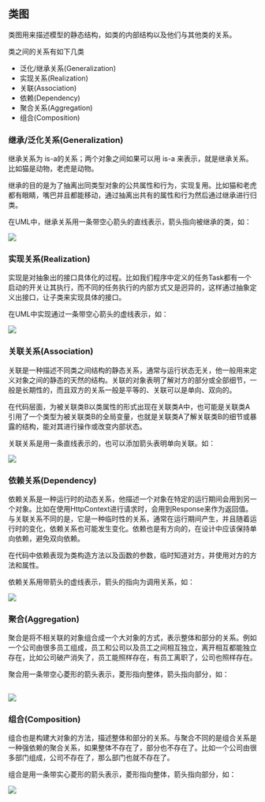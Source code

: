 ## 类图

类图用来描述模型的静态结构，如类的内部结构以及他们与其他类的关系。

类之间的关系有如下几类

* 泛化/继承关系\(Generalization\)
* 实现关系\(Realization\)
* 关联\(Association\)
* 依赖\(Dependency\)
* 聚合关系\(Aggregation\)
* 组合\(Composition\)

### 继承/泛化关系\(Generalization\)

继承关系为 is-a的关系；两个对象之间如果可以用 is-a 来表示，就是继承关系。比如猫是动物，老虎是动物。

继承的目的是为了抽离出同类型对象的公共属性和行为，实现复用。比如猫和老虎都有眼睛，嘴巴并且都能移动，通过抽离出共有的属性和行为然后通过继承进行归类。

在UML中，继承关系用一条带空心箭头的直线表示，箭头指向被继承的类，如：

![](/assets/generalization3.png)

### 实现关系\(Realization\)

实现是对抽象出的接口具体化的过程。比如我们程序中定义的任务Task都有一个启动的开关让其执行，而不同的任务执行的内部方式又是迥异的，这样通过抽象定义出接口，让子类来实现具体的接口。

在UML中实现通过一条带空心箭头的虚线表示，如：

![](/assets/realization2.png)

### 关联关系\(Association\)

关联是一种描述不同类之间结构的静态关系，通常与运行状态无关，他一般用来定义对象之间的静态的天然的结构。关联的对象表明了解对方的部分或全部细节，一般是长期性的，而且双方的关系一般是平等的、关联可以是单向、双向的。

在代码层面，为被关联类B以类属性的形式出现在关联类A中，也可能是关联类A引用了一个类型为被关联类B的全局变量，也就是关联类A了解关联类B的细节或暴露的结构，能对其进行操作或改变内部状态。

关联关系是用一条直线表示的，也可以添加箭头表明单向关联。如：

![](/assets/association3.png)

### 依赖关系\(Dependency\)

依赖关系是一种运行时的动态关系，他描述一个对象在特定的运行期间会用到另一个对象。比如在使用HttpContext进行请求时，会用到Response来作为返回值。与关联关系不同的是，它是一种临时性的关系，通常在运行期间产生，并且随着运行时的变化，依赖关系也可能发生变化。依赖也是有方向的，在设计中应该保持单向依赖，避免双向依赖。

在代码中依赖表现为类构造方法以及函数的参数，临时知道对方，并使用对方的方法和属性。

依赖关系用带箭头的虚线表示，箭头的指向为调用关系，如：

![](/assets/dependency.png)

### 聚合\(Aggregation\)

聚合是将不相关联的对象组合成一个大对象的方式，表示整体和部分的关系。例如一个公司由很多员工组成，员工和公司以及员工之间相互独立，离开相互都能独立存在，比如公司破产消失了，员工能照样存在，有员工离职了，公司也照样存在。

聚合用一条带空心菱形的箭头表示，菱形指向整体，箭头指向部分，如：

## ![](/assets/aggregation.png)

### 组合\(Composition\)

组合也是构建大对象的方法，描述整体和部分的关系。与聚合不同的是组合关系是一种强依赖的聚合关系，如果整体不存在了，部分也不存在了。比如一个公司由很多部门组成，公司不存在了，那么部门也就不存在了。

组合是用一条带实心菱形的箭头表示，菱形指向整体，箭头指向部分，如：

![](/assets/composition.png)

